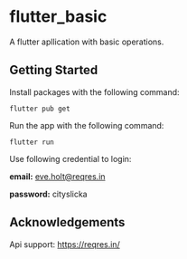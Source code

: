 # flutter_basic

A flutter apllication with basic operations. 

## Getting Started


Install packages with the following command:

```shell
flutter pub get
```

Run the app with the following command:

```shell
flutter run
```


Use following credential to login:

**email:** eve.holt@reqres.in

**password:** cityslicka



## Acknowledgements

Api support: https://reqres.in/

